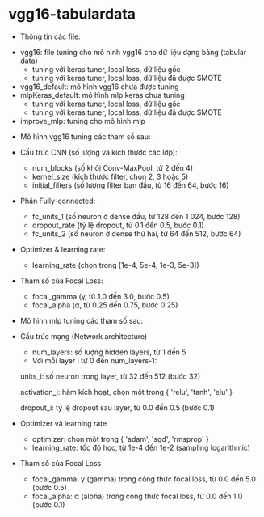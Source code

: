# vgg16-tabulardata
- Thông tin các file:
+ vgg16: file tuning cho mô hình vgg16 cho dữ liệu dạng bảng (tabular data)
  * tuning với keras tuner, local loss, dữ liệu gốc
  * tuning với keras tuner, local loss, dữ liệu đã được SMOTE
+ vgg16_default: mô hình vgg16 chưa được tuning
+ mlpKeras_default: mô hình mlp keras chưa tuning
  * tuning với keras tuner, local loss, dữ liệu gốc
  * tuning với keras tuner, local loss, dữ liệu đã được SMOTE
+ improve_mlp: tuning cho mô hình mlp
- Mô hình vgg16 tuning các tham số sau:
+ Cấu trúc CNN (số lượng và kích thước các lớp):
  * num_blocks (số khối Conv-MaxPool, từ 2 đến 4)
  * kernel_size (kích thước filter, chọn 2, 3 hoặc 5)
  * initial_filters (số lượng filter ban đầu, từ 16 đến 64, bước 16)

+ Phần Fully-connected:
  * fc_units_1 (số neuron ở dense đầu, từ 128 đến 1 024, bước 128)
  * dropout_rate (tỷ lệ dropout, từ 0.1 đến 0.5, bước 0.1)
  * fc_units_2 (số neuron ở dense thứ hai, từ 64 đến 512, bước 64)

+ Optimizer & learning rate:
  * learning_rate (chọn trong [1e-4, 5e-4, 1e-3, 5e-3])

+ Tham số của Focal Loss:
  * focal_gamma (γ, từ 1.0 đến 3.0, bước 0.5)
  * focal_alpha (α, từ 0.25 đến 0.75, bước 0.25)
 
- Mô hình mlp tuning các tham số sau:
+ Cấu trúc mạng (Network architecture)
  * num_layers: số lượng hidden layers, từ 1 đến 5
  * Với mỗi layer i từ 0 đến num_layers-1:
  
  units_i: số neuron trong layer, từ 32 đến 512 (bước 32)

  activation_i: hàm kích hoạt, chọn một trong { 'relu', 'tanh', 'elu' }
  
  dropout_i: tỷ lệ dropout sau layer, từ 0.0 đến 0.5 (bước 0.1)

+ Optimizer và learning rate
  * optimizer: chọn một trong { 'adam', 'sgd', 'rmsprop' }
  * learning_rate: tốc độ học, từ 1e-4 đến 1e-2 (sampling logarithmic)


+ Tham số của Focal Loss
  * focal_gamma: γ (gamma) trong công thức focal loss, từ 0.0 đến 5.0 (bước 0.5)
  * focal_alpha: α (alpha) trong công thức focal loss, từ 0.0 đến 1.0 (bước 0.1)
